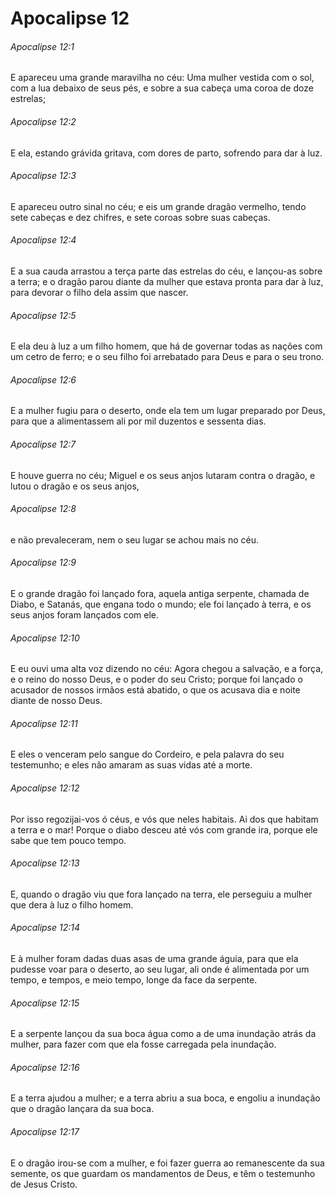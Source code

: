# Apocalipse 12

###### Apocalipse 12:1

E apareceu uma grande maravilha no céu: Uma mulher vestida com o sol, com a lua debaixo de seus pés, e sobre a sua cabeça uma coroa de doze estrelas;

###### Apocalipse 12:2

E ela, estando grávida gritava, com dores de parto, sofrendo para dar à luz.

###### Apocalipse 12:3

E apareceu outro sinal no céu; e eis um grande dragão vermelho, tendo sete cabeças e dez chifres, e sete coroas sobre suas cabeças.

###### Apocalipse 12:4

E a sua cauda arrastou a terça parte das estrelas do céu, e lançou-as sobre a terra; e o dragão parou diante da mulher que estava pronta para dar à luz, para devorar o filho dela assim que nascer.

###### Apocalipse 12:5

E ela deu à luz a um filho homem, que há de governar todas as nações com um cetro de ferro; e o seu filho foi arrebatado para Deus e para o seu trono.

###### Apocalipse 12:6

E a mulher fugiu para o deserto, onde ela tem um lugar preparado por Deus, para que a alimentassem ali por mil duzentos e sessenta dias.

###### Apocalipse 12:7

E houve guerra no céu; Miguel e os seus anjos lutaram contra o dragão, e lutou o dragão e os seus anjos,

###### Apocalipse 12:8

e não prevaleceram, nem o seu lugar se achou mais no céu.

###### Apocalipse 12:9

E o grande dragão foi lançado fora, aquela antiga serpente, chamada de Diabo, e Satanás, que engana todo o mundo; ele foi lançado à terra, e os seus anjos foram lançados com ele.

###### Apocalipse 12:10

E eu ouvi uma alta voz dizendo no céu: Agora chegou a salvação, e a força, e o reino do nosso Deus, e o poder do seu Cristo; porque foi lançado o acusador de nossos irmãos está abatido, o que os acusava dia e noite diante de nosso Deus.

###### Apocalipse 12:11

E eles o venceram pelo sangue do Cordeiro, e pela palavra do seu testemunho; e eles não amaram as suas vidas até a morte.

###### Apocalipse 12:12

Por isso regozijai-vos ó céus, e vós que neles habitais. Ai dos que habitam a terra e o mar! Porque o diabo desceu até vós com grande ira, porque ele sabe que tem pouco tempo.

###### Apocalipse 12:13

E, quando o dragão viu que fora lançado na terra, ele perseguiu a mulher que dera à luz o filho homem.

###### Apocalipse 12:14

E à mulher foram dadas duas asas de uma grande águia, para que ela pudesse voar para o deserto, ao seu lugar, ali onde é alimentada por um tempo, e tempos, e meio tempo, longe da face da serpente.

###### Apocalipse 12:15

E a serpente lançou da sua boca água como a de uma inundação atrás da mulher, para fazer com que ela fosse carregada pela inundação.

###### Apocalipse 12:16

E a terra ajudou a mulher; e a terra abriu a sua boca, e engoliu a inundação que o dragão lançara da sua boca.

###### Apocalipse 12:17

E o dragão irou-se com a mulher, e foi fazer guerra ao remanescente da sua semente, os que guardam os mandamentos de Deus, e têm o testemunho de Jesus Cristo.

